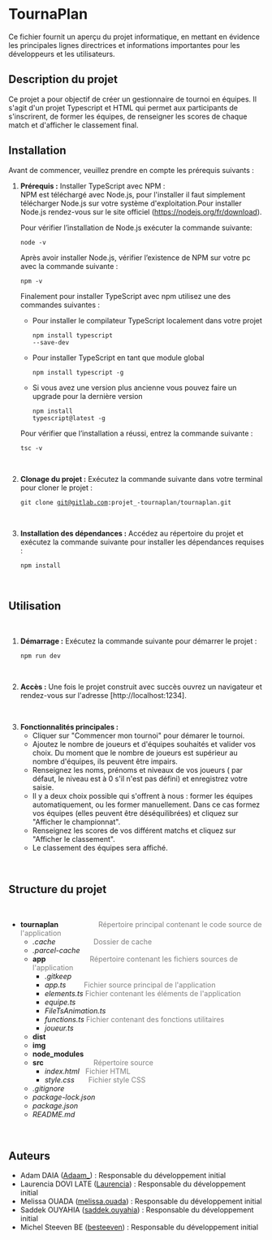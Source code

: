 # **TournaPlan**

Ce fichier fournit un aperçu du projet informatique, en mettant en évidence les principales lignes directrices et informations importantes pour les développeurs et les utilisateurs.

## **Description du projet**

Ce projet a pour objectif de créer un gestionnaire de tournoi en équipes. Il s'agit d'un projet  Typescript et HTML qui permet aux participants de s'inscrirent, de former les équipes, de renseigner les scores de chaque match et d'afficher le classement final.


## **Installation**

Avant de commencer, veuillez prendre en compte les prérequis suivants :
<br>
1. **Prérequis :** Installer TypeScript avec NPM :  
NPM est téléchargé avec Node.js, pour l'installer il faut simplement télécharger Node.js sur votre système d'exploitation.Pour installer Node.js rendez-vous sur le site officiel (https://nodejs.org/fr/download).  

    Pour vérifier l’installation de Node.js exécuter la commande suivante:  <pre><code>node -v</code></pre>
Après avoir installer Node.js, vérifier l’existence de NPM sur votre pc avec la commande suivante :   <pre><code>npm -v</code></pre>
Finalement pour installer TypeScript avec npm utilisez une des commandes suivantes :      
    - Pour installer le compilateur TypeScript localement dans votre projet
  <code><pre>npm install typescript --save-dev</code></pre>

    - Pour installer TypeScript en tant que module global
  <code><pre>npm install typescript -g</code></pre>

    - Si vous avez une version plus ancienne vous pouvez faire un upgrade pour la dernière version   <code><pre>npm install typescript@latest -g </code></pre>

    Pour vérifier que l’installation a réussi, entrez la commande suivante : 
<code><pre>tsc -v</code></pre>

 <br>
 
  2. **Clonage du projet :**  Exécutez la commande suivante dans votre terminal pour cloner le projet :  

      <code><pre>git clone git@gitlab.com:projet_-tournaplan/tournaplan.git</code></pre>

<br>

3. **Installation des dépendances :** Accédez au répertoire du projet et exécutez la commande suivante pour installer les dépendances requises :    

    <code><pre>npm install</code></pre>
   
   <br>

## **Utilisation**  
<br>

1. **Démarrage :** Exécutez la commande suivante pour démarrer le projet :  

    <code><pre>npm run dev</code></pre>
    
<br>

2. **Accès :** Une fois le projet construit avec succès ouvrez un navigateur et rendez-vous sur l'adresse [http://localhost:1234].

<br>

3. **Fonctionnalités principales :**  
    - Cliquer sur "Commencer mon tournoi" pour démarer le tournoi.
    - Ajoutez le nombre de joueurs et d'équipes souhaités et valider vos choix. Du moment que le nombre de joueurs est supérieur au nombre d'équipes, ils peuvent être impairs. 
    - Renseignez les noms, prénoms et niveaux de vos joueurs ( par défaut, le niveau est à 0 s'il n'est pas défini) et enregistrez votre saisie.
    - Il y a deux choix possible qui s'offrent à nous : former les équipes automatiquement, ou les former manuellement. Dans ce cas formez vos équipes (elles peuvent être déséquilibrées) et cliquez sur "Afficher le championnat".
    - Renseignez les scores de vos différent matchs et cliquez sur "Afficher le classement".
    - Le classement des équipes sera affiché.
 
 <br>

## **Structure du projet**
<br>

- **tournaplan**
    &nbsp;&nbsp;&nbsp;&nbsp;&nbsp;&nbsp;&nbsp;&nbsp;&nbsp;&nbsp;&nbsp;&nbsp;&nbsp;&nbsp;&nbsp;&nbsp;&nbsp;&nbsp;
    <span style="color: gray;">Répertoire principal contenant le code source de l'application</span>
  - *.cache*
       &nbsp;&nbsp;&nbsp;&nbsp;&nbsp;&nbsp;&nbsp;&nbsp;&nbsp;&nbsp;&nbsp;&nbsp;&nbsp;&nbsp;&nbsp;&nbsp;&nbsp;
      <span style="color: gray;">Dossier de cache </span>
  - *.parcel-cache*  
  - **app**
            &nbsp;&nbsp;&nbsp;&nbsp;&nbsp;&nbsp;&nbsp;&nbsp;&nbsp;&nbsp;&nbsp;&nbsp;&nbsp;&nbsp;&nbsp;&nbsp;&nbsp;&nbsp;&nbsp;&nbsp;
            <span style="color :gray;">Répertoire contenant les fichiers sources de l'application </span>
    - *.gitkeep* 
    - *app.ts*
            &nbsp;&nbsp;&nbsp;&nbsp;&nbsp;&nbsp;&nbsp;
            <span style="color :gray;">Fichier source principal de l'application </span>
    - *elements.ts*
            <span style="color :gray;">Fichier contenant les éléments de l'application</span>
    - *equipe.ts*
            <!-- Fichier contenant la logique de gestion des équipes -->
    - *FileTsAnimation.ts*
            <!-- Fichier contenant les animations TypeScript -->
    - *functions.ts*
            <span style="color:gray;">Fichier contenant des fonctions utilitaires</span>
    - *joueur.ts*
             <!-- Fichier contenant la logique de gestion des joueurs -->
  - **dist**
            <!-- Dossier de distribution (contient les fichiers prêts pour la production) -->
  - **img**
            <!-- Répertoire contenant les images utilisées -->
  - **node_modules**
            <!-- Dossier contenant les modules Node.js téléchargés -->
  - **src**
            &nbsp;&nbsp;&nbsp;&nbsp;&nbsp;&nbsp;&nbsp;&nbsp;&nbsp;&nbsp;&nbsp;&nbsp;&nbsp;&nbsp;&nbsp;&nbsp;&nbsp;&nbsp;&nbsp;&nbsp;&nbsp;&nbsp;&nbsp;
            <span style="color:gray;">Répertoire source</span>  
      - *index.html*
            &nbsp;
            <span style="color:gray;">Fichier HTML</span> 
      - *style.css*
            &nbsp;&nbsp;&nbsp;&nbsp;&nbsp;
            <span style="color:gray;">Fichier style CSS</span> 
  - *.gitignore*
            <!-- Fichier spécifiant les fichiers/dossiers à ignorer dans le contrôle de version Git -->
  - *package-lock.json*
            <!-- Fichier de verrouillage des dépendances NPM -->
  - *package.json*
            <!-- Fichier de configuration NPM -->
  - *README.md*
            <!-- Fichier README du projet -->

<br>

## **Auteurs**

- Adam DAIA  ([Adaam_](https://gitlab.com/Adaam_)) : Responsable du développement initial
- Laurencia DOVI LATE  ([Laurencia](https://gitlab.com/Laurencia)) : Responsable du développement initial
- Melissa OUADA  ([melissa.ouada](https://gitlab.com/melissa.ouada)) : Responsable du développement initial
- Saddek OUYAHIA  ([saddek.ouyahia](https://gitlab.com/saddek.ouyahia)) : Responsable du développement initial
-  Michel Steeven BE  ([besteeven](https://gitlab.com/besteeven)) : Responsable du développement initial

